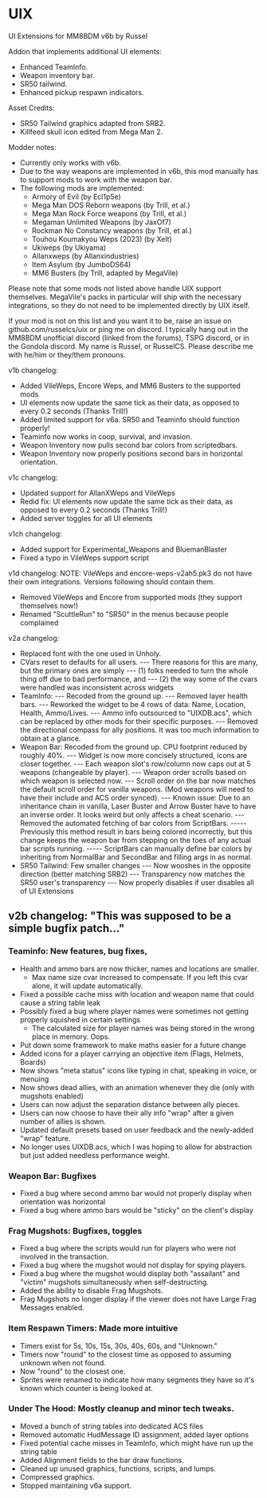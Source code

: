 # UIX

UI Extensions for MM8BDM v6b
by Russel

Addon that implements additional UI elements:
- Enhanced TeamInfo.
- Weapon inventory bar.
- SR50 tailwind.
- Enhanced pickup respawn indicators.

Asset Credits:
- SR50 Tailwind graphics adapted from SRB2.
- Killfeed skull icon edited from Mega Man 2.

Modder notes:
- Currently only works with v6b.
- Due to the way weapons are implemented in v6b, this mod manually has to support mods to work with the weapon bar.
- The following mods are implemented:
  - Armory of Evil (by Ecl1p5e)
  - Mega Man DOS Reborn weapons (by Trill, et al.)
  - Mega Man Rock Force weapons (by Trill, et al.)
  - Megaman Unlimited Weapons (by JaxOf7)
  - Rockman No Constancy weapons (by Trill, et al.)
  - Touhou Koumakyou Weps (2023) (by Xelt)
  - Ukiweps (by Ukiyama)
  - Allanxweps (by Allanxindustries)
  - Item Asylum (by JumboDS64)
  - MM6 Busters (by Trill, adapted by MegaVile)

Please note that some mods not listed above handle UIX support themselves. MegaVile's packs in particular will ship
with the necessary integrations, so they do not need to be implemented directly by UIX itself.

If your mod is not on this list and you want it to be, raise an issue on github.com/russelcs/uix or ping me on discord.
I typically hang out in the MM8BDM unofficial discord (linked from the forums), TSPG discord, or in the Gondola discord.
My name is Russel, or RusselCS. Please describe me with he/him or they/them pronouns.

v1b changelog:
- Added VileWeps, Encore Weps, and MM6 Busters to the supported mods
- UI elements now update the same tick as their data, as opposed to every 0.2 seconds (Thanks Trill!)
- Added limited support for v6a. SR50 and Teaminfo should function properly!
- Teaminfo now works in coop, survival, and invasion.
- Weapon Inventory now pulls second bar colors from scriptedbars.
- Weapon Inventory now properly positions second bars in horizontal orientation.

v1c changelog:
- Updated support for AllanXWeps and VileWeps
- Redid fix: UI elements now update the same tick as their data, as opposed to every 0.2 seconds (Thanks Trill!)
- Added server toggles for all UI elements

v1ch changelog:
- Added support for Experimental_Weapons and BluemanBlaster
- Fixed a typo in VileWeps support script

v1d changelog:
NOTE: VileWeps and encore-weps-v2ah5.pk3 do not have their own integrations. Versions following should contain them.
- Removed VileWeps and Encore from supported mods (they support themselves now!)
- Renamed "ScuttleRun" to "SR50" in the menus because people complained

v2a changelog:
- Replaced font with the one used in Unholy.
- CVars reset to defaults for all users.
--- There reasons for this are many, but the primary ones are simply 
--- (1) folks needed to turn the whole thing off due to bad performance, and
--- (2) the way some of the cvars were handled was inconsistent across widgets
- TeamInfo:
--- Recoded from the ground up.
--- Removed layer health bars.
--- Reworked the widget to be 4 rows of data: Name, Location, Health, Ammo/Lives.
--- Ammo info outsourced to "UIXDB.acs", which can be replaced by other mods for their specific purposes.
--- Removed the directional compass for ally positions. It was too much information to obtain at a glance.
- Weapon Bar: Recoded from the ground up. CPU footprint reduced by roughly 40%.
--- Widget is now more concisely structured, icons are closer together.
--- Each weapon slot's row/column now caps out at 5 weapons (changeable by player).
--- Weapon order scrolls based on which weapon is selected now.
--- Scroll order on the bar now matches the default scroll order for vanilla weapons. (Mod weapons will need to have their include and ACS order synced).
--- Known issue: Due to an inheritance chain in vanilla, Laser Buster and Arrow Buster have to have an inverse order. It looks weird but only affects a cheat scenario.
--- Removed the automated fetching of bar colors from ScriptBars.
----- Previously this method result in bars being colored incorrectly, but this change keeps the weapon bar from stepping on the toes of any actual bar scripts running.
----- ScriptBars can manually define bar colors by inheriting from NormalBar and SecondBar and filling args in as normal.
- SR50 Tailwind: Few smaller changes
--- Now wooshes in the opposite direction (better matching SRB2)
--- Transparency now matches the SR50 user's transparency
--- Now properly disables if user disables all of UI Extensions

## v2b changelog: "This was supposed to be a simple bugfix patch..."
### Teaminfo: New features, bug fixes, 
- Health and ammo bars are now thicker, names and locations are smaller.
    - Max name size cvar increased to compensate. If you left this cvar alone, it will update automatically.
- Fixed a possible cache miss with location and weapon name that could cause a string table leak
- Possibly fixed a bug where player names were sometimes not getting properly squished in certain settings
    - The calculated size for player names was being stored in the wrong place in memory. Oops.
- Put down some framework to make maths easier for a future change
- Added icons for a player carrying an objective item (Flags, Helmets, Boards)
- Now shows "meta status" icons like typing in chat, speaking in voice, or menuing
- Now shows dead allies, with an animation whenever they die (only with mugshots enabled)
- Users can now adjust the separation distance between ally pieces.
- Users can now choose to have their ally info "wrap" after a given number of allies is shown.
- Updated default presets based on user feedback and the newly-added "wrap" feature.
- No longer uses UIXDB.acs, which I was hoping to allow for abstraction but just added needless performance weight.
### Weapon Bar: Bugfixes
- Fixed a bug where second ammo bar would not properly display when orientation was horizontal
- Fixed a bug where ammo bars would be "sticky" on the client's display
### Frag Mugshots: Bugfixes, toggles
- Fixed a bug where the scripts would run for players who were not involved in the transaction.
- Fixed a bug where the mugshot would not display for spying players.
- Fixed a bug where the mugshot would display both "assailant" and "victim" mugshots simultaneously when self-destructing.
- Added the ability to disable Frag Mugshots.
- Frag Mugshots no longer display if the viewer does not have Large Frag Messages enabled.
### Item Respawn Timers: Made more intuitive
- Timers exist for 5s, 10s, 15s, 30s, 40s, 60s, and "Unknown."
- Timers now "round" to the closest time as opposed to assuming unknown when not found.
- Now "round" to the closest one.
- Sprites were renamed to indicate how many segments they have so it's known which counter is being looked at.
### Under The Hood: Mostly cleanup and minor tech tweaks.
- Moved a bunch of string tables into dedicated ACS files
- Removed automatic HudMessage ID assignment, added layer options
- Fixed potential cache misses in TeamInfo, which might have run up the string table
- Added Alignment fields to the bar draw functions.
- Cleaned up unused graphics, functions, scripts, and lumps.
- Compressed graphics.
- Stopped maintaining v6a support.
